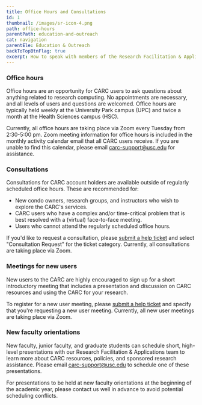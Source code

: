 ```yaml
---
title: Office Hours and Consultations
id: 1
thumbnail: /images/sr-icon-4.png
path: office-hours
parentPath: education-and-outreach
cat: navigation
parentEle: Education & Outreach
backToTopBtnFlag: true
excerpt: How to speak with members of the Research Facilitation & Applications team.
---
```


### Office hours

Office hours are an opportunity for CARC users to ask questions about anything related to research computing. No appointments are necessary, and all levels of users and questions are welcomed. Office hours are typically held weekly at the University Park campus (UPC) and twice a month at the Health Sciences campus (HSC).

Currently, all office hours are taking place via Zoom every Tuesday from 2:30-5:00 pm. Zoom meeting information for office hours is included in the monthly activity calendar email that all CARC users receive. If you are unable to find this calendar, please email <carc-support@usc.edu> for assistance.

### Consultations

Consultations for CARC account holders are available outside of regularly scheduled office hours. These are recommended for:

 - New condo owners, research groups, and instructors who wish to explore the CARC's services.
 - CARC users who have a complex and/or time-critical problem that is best resolved with a (virtual) face-to-face meeting.
 - Users who cannot attend the regularly scheduled office hours.

If you'd like to request a consultation, please [submit a help ticket](/user-information/ticket-submission) and select "Consultation Request" for the ticket category. Currently, all consultations are taking place via Zoom.

### Meetings for new users

New users to the CARC are highly encouraged to sign up for a short introductory meeting that includes a presentation and discussion on CARC resources and using the CARC for your research.

To register for a new user meeting, please [submit a help ticket](/user-information/ticket-submission) and specify that you're requesting a new user meeting. Currently, all new user meetings are taking place via Zoom.

### New faculty orientations

New faculty, junior faculty, and graduate students can schedule short, high-level presentations with our Research Facilitation & Applications team to learn more about CARC resources, policies, and sponsored research assistance. Please email <carc-support@usc.edu> to schedule one of these presentations.

For presentations to be held at new faculty orientations at the beginning of the academic year, please contact us well in advance to avoid potential scheduling conflicts.
